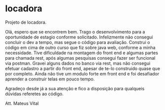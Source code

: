 # locadora
Projeto de locadora.

Olá, espero que se encontrem bem.
Trago o desenvolvimento para a oportunidade de estagio conforme solicitado.
Infelizmente não consegui concluir o dev a tempo, mas segue o código para avaliação.
Construi o código em cima de outro curso que fiz sobre java web, conforme a minha necessidade.
Tive dificuldade na montagem do front end e algumas partes para chamada rest, após algumas pesquisas consegui fazer ser funcional via postman. Gravei alguns dados no banco via rest, mas não consegui efetuar cadastro a partir do front end, apesar de te-lo construido quase que por completo.
Ainda não tive um modulo forte em front end e foi desafiador aprender a construir telas em pouco tempo. 

Agradeço desde já a sua atenção e fico a disposição para qualqueis dúvidas referetes ao código.

Att.
Mateus Vital
